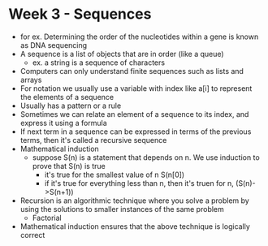 # Week 3 - Sequences

* for ex. Determining the order of the nucleotides within a gene is known as DNA sequencing
* A sequence is a list of objects that are in order (like a queue)
  * ex. a string is a sequence of characters
* Computers can only understand finite sequences such as lists and arrays
* For notation we usually use a variable with index like a[i] to represent the elements of a sequence
* Usually has a pattern or a rule
* Sometimes we can relate an element of a sequence to its index, and express it using a formula
* If next term in a sequence can be expressed in terms of the previous terms, then it's called a recursive sequence
* Mathematical induction
    * suppose S(n) is a statement that depends on n. We use induction to prove that S(n) is true
        * it's true for the smallest value of n S(n[0])
        * if it's true for everything less than n, then it's truen for n, (S(n)->S(n+1))
* Recursion is an algorithmic technique where you solve a problem by using the solutions to smaller instances of the same problem
  * Factorial
* Mathematical induction ensures that the above technique is logically correct
